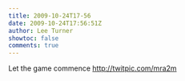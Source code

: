 ```yaml
---
title: 2009-10-24T17-56
date: 2009-10-24T17:56:51Z
author: Lee Turner
showtoc: false
comments: true
---
```


Let the game commence http://twitpic.com/mra2m


